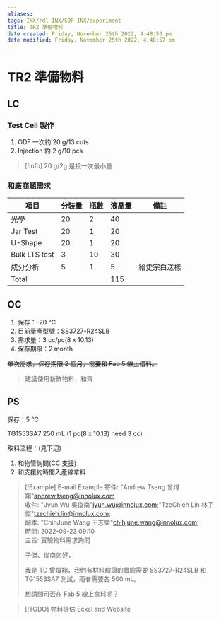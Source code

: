 ```yaml
---
aliases: 
tags: INX/rdl INX/SOP INX/experiment 
title: TR2 準備物料
date created: Friday, November 25th 2022, 4:48:53 pm
date modified: Friday, November 25th 2022, 4:48:57 pm
---
```


# TR2 準備物料

## LC

### Test Cell 製作

1. ODF 一次約 20 g/13 cuts
2. Injection 約 2 g/10 pcs

> [!Info]
> 20 g/2g 是投一次最小量

### 和廠商題需求

| 項目          | 分裝量 | 瓶數 | 液晶量 | 備註         |
| ------------- | ------ | ---- | ------ | ------------ |
| 光學          | 20     | 2    | 40     |              |
| Jar Test      | 20     | 1    | 20     |              |
| U-Shape       | 20     | 1    | 20     |              |
| Bulk LTS test | 3      | 10   | 30     |              |
| 成分分析      | 5      | 1    | 5      | 給史宗白送樣 |
| Total         |        |      | 115    |              |

## OC

1. 保存：-20 °C
2. 目前量產型號：SS3727-R24SLB
3. 需求量：3 cc/pc(8 x 10.13)
4. 保存期限：2 month

~~單次需求，保存期限 2 個月，需要和 Fab 5 線上借料。~~
> 建議使用新鮮物料，和齊

## PS

保存：5 °C

TG1553SA7 250 mL
(1 pc(8 x 10.13) need 3 cc)

取料流程：(見下辺)
1. 和物管詢問(CC 支援)
2. 和支援約時間入產線拿料

> [!Example] E-mail Example
> 寄件: "Andrew Tseng 曾煒翔"<andrew.tseng@innolux.com>  
> 收件: "Jyun Wu 吳俊南"<jyun.wu@innolux.com>;"TzeChieh Lin 林子傑"<tzechieh.lin@innolux.com>;  
> 副本: "ChihJune Wang 王志榮"<chihjune.wang@innolux.com>;  
> 時間: 2022-09-23 09:10  
> 主旨: 實驗物料需求詢問  
> 
> 子傑、俊南您好，
> 
> 我是 TD 曾煒翔，我們有材料驗證的實驗需要 SS3727-R24SLB 和 TG1553SA7 測試，兩者需要各 500 mL。
> 
> 想請問可否在 Fab 5 線上拿料呢？

> [!TODO]
> 物料評估 Ecxel and Website

